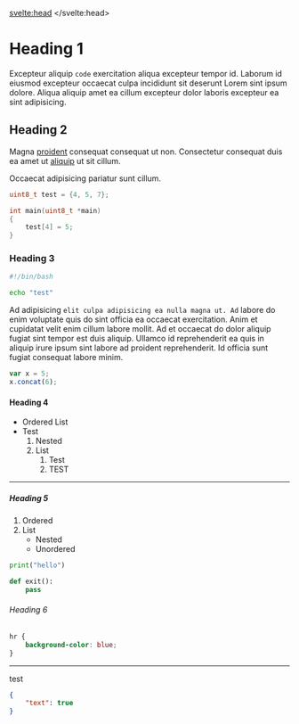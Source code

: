 <svelte:head>
	<title>PTR</title>
</svelte:head>

<script>
	import CodeEditor from "$lib/widgets/CodeEditor/CodeEditor.svelte";
	import CopyButton from "$lib/widgets/CodeEditor/CopyButton.svelte";
	import LineNumbers from "$lib/widgets/CodeEditor/LineNumbers.svelte";
	import CAD from "$lib/widgets/CAD/CAD.svelte";

	import "prismjs/prism.js";
	import "prismjs/components/prism-bash.js";
	import "prismjs/components/prism-c.js";
	import "prismjs/components/prism-cpp.js";
	import "prismjs/components/prism-json.js";
	import "prismjs/components/prism-python.js";

	let code = "{\n\t\n}";
</script>

# Heading 1

Excepteur aliquip `code` exercitation aliqua excepteur tempor id. Laborum id eiusmod excepteur occaecat culpa incididunt sit deserunt Lorem sint ipsum dolore. Aliqua aliquip amet ea cillum excepteur dolor laboris excepteur ea sint adipisicing.

<CodeEditor lineNumbers={true} language="json" bind:code/>

## Heading 2

<CAD geometry="https://cdn.bojit.org/files/glb/BOJIT_V3.glb" />

Magna [proident](https://github.com) consequat consequat ut non. Consectetur consequat duis ea amet ut [aliquip](https://example.com) ut sit cillum.

<CAD geometry="https://cdn.bojit.org/files/glb/kinectIP.glb" />

Occaecat adipisicing pariatur sunt cillum.

<LineNumbers />
<CopyButton />

```c
uint8_t test = {4, 5, 7};

int main(uint8_t *main)
{
	test[4] = 5;
}
```

### Heading 3

<LineNumbers />
<CopyButton />

```bash
#!/bin/bash

echo "test"
```

Ad adipisicing `elit culpa adipisicing ea nulla magna ut. Ad` labore do enim voluptate quis do sint officia ea occaecat exercitation. Anim et cupidatat velit enim cillum labore mollit. Ad et occaecat do dolor aliquip fugiat sint tempor est duis aliquip. Ullamco id reprehenderit ea quis in aliquip irure ipsum sint labore ad proident reprehenderit. Id officia sunt fugiat consequat labore minim.

<LineNumbers />
<CopyButton />

```js
var x = 5;
x.concat(6);
```

#### Heading 4

- Ordered List
- Test
	1. Nested
	2. List
		1. Test
		2. TEST

---

##### Heading 5

1. Ordered
2. List
	- Nested
	- Unordered

<LineNumbers />
<CopyButton />

```python
print("hello")

def exit():
	pass
```

###### Heading 6

<CopyButton />

```css
hr {
	background-color: blue;
}
```

---

test

<LineNumbers />
<CopyButton />

```json
{
	"text": true
}
```
